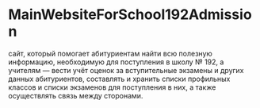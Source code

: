 # MainWebsiteForSchool192Admission
сайт, который помогает абитуриентам найти всю полезную информацию, необходимую для поступления в школу № 192, а учителям — вести учёт оценок за вступительные экзамены и других данных абитуриентов, составлять и хранить списки профильных классов и списки экзаменов для поступления в них, а также осуществлять связь между сторонами.

